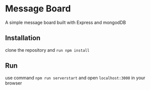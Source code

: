 # Message Board
A simple message board built with Express and mongodDB

## Installation
clone the repository and `run npm install`

## Run
use command `npm run serverstart` and open `localhost:3000` in your browser
